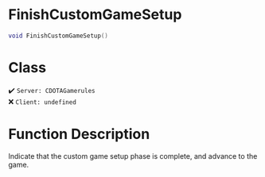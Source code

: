 # FinishCustomGameSetup
```lua
void FinishCustomGameSetup()
```
# Class
✔️ `Server: CDOTAGamerules`  
❌ `Client: undefined`  

# Function Description
Indicate that the custom game setup phase is complete, and advance to the game.
